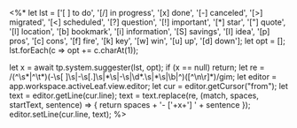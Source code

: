 <%*
let lst = ['[ ] to do',
'[/] in progress',
'[x] done',
'[-] canceled',
'[>] migrated',
'[<] scheduled',
'[?] question',
'[!] important',
'[*] star',
'["] quote',
'[l] location',
'[b] bookmark',
'[i] information',
'[S] savings',
'[I] idea',
'[p] pros',
'[c] cons',
'[f] fire',
'[k] key',
'[w] win',
'[u] up',
'[d] down'];
let opt = [];
lst.forEach(c => opt += c.charAt(1));

let x = await tp.system.suggester(lst, opt);
if (x == null) return;
let re = /(^\s*|^\t*)(-\s\[ \]\s|-\s\[.\]\s|\*\s|-\s|\d*\.\s|\*\s|\b|^)([^\n\r]*)/gim;
let editor = app.workspace.activeLeaf.view.editor;
let cur = editor.getCursor("from");
let text = editor.getLine(cur.line);
text = text.replace(re, (match, spaces, startText, sentence) => { return spaces + '- ['+x+'] ' + sentence });
editor.setLine(cur.line, text);
%>